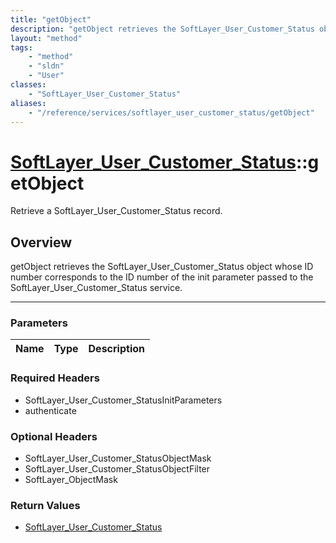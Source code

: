 ```yaml
---
title: "getObject"
description: "getObject retrieves the SoftLayer_User_Customer_Status object whose ID number corresponds to the ID number of the init p... "
layout: "method"
tags:
    - "method"
    - "sldn"
    - "User"
classes:
    - "SoftLayer_User_Customer_Status"
aliases:
    - "/reference/services/softlayer_user_customer_status/getObject"
---
```

# [SoftLayer_User_Customer_Status](/reference/services/SoftLayer_User_Customer_Status)::getObject


Retrieve a SoftLayer_User_Customer_Status record.


## Overview 
getObject retrieves the SoftLayer_User_Customer_Status object whose ID number corresponds to the ID number of the init parameter passed to the SoftLayer_User_Customer_Status service. 

-----

### Parameters 
|Name | Type | Description |
| --- | --- | --- |


### Required Headers
* SoftLayer_User_Customer_StatusInitParameters
* authenticate


### Optional Headers
* SoftLayer_User_Customer_StatusObjectMask
* SoftLayer_User_Customer_StatusObjectFilter
* SoftLayer_ObjectMask

### Return Values
* <a href='/reference/datatypes/SoftLayer_User_Customer_Status'>SoftLayer_User_Customer_Status </a>




